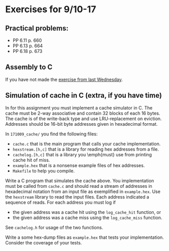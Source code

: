 # Exercises for 9/10-17

## Practical problems:
* PP 6.11 p. 660
* PP 6.13 p. 664
* PP 6.18 p. 673

## Assembly to C
If you have not made the [exercise from last Wednesday](https://github.com/kirkedal/compSys-e2017-pub/blob/master/exercises/171004.md#ex1).

## Simulation of cache in C (extra, if you have time)
In for this assignment you must implement a cache simulator in C. 
The cache must be 2-way associative and contain 32 blocks of each 16 bytes. The cache is of the write-back type and use LRU-replacement on eviction.
Addresses should be 16-bit byte addresses given in hexadecimal format.

In `171009_cache/` you find the following files:
 * `cache.c` that is the main program that calls your cache implementation.
 * `hexstream.[h,c]` that is a library for reading hex addresses from a file.
 * `cachelog.[h,c]` that is a library you \emph{must} use from printing cache hit of miss.
 * `example.hex` that is a nonsense example files of hex addresses.
 * `Makefile` to help you compile.

Write a C program that simulates the cache above. You implementation must be called from `cache.c` and should read
a stream of addresses in hexadecimal notation from an input file as exemplified in `example.hex`. Use the `hexstream`
library to read the input files. Each address indicated a sequence of reads. For each address you must log if

 * the given address was a cache hit using the `log_cache_hit` function, or
 * the given address was a cache miss using the `log_cache_miss` function.

See `cachelog.h` for usage of the two functions.

Write a some hex-dump files as `example.hex` that tests your implementation. Consider the coverage of your tests.
